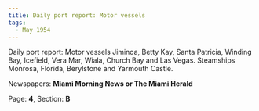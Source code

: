 ```yaml
---  
title: Daily port report: Motor vessels  
tags:  
  - May 1954  
---  
```

  
Daily port report: Motor vessels Jiminoa, Betty Kay, Santa Patricia, Winding Bay, Icefield, Vera Mar, Wiala, Church Bay and Las Vegas. Steamships Monrosa, Florida, Berylstone and Yarmouth Castle.  
  
Newspapers: **Miami Morning News or The Miami Herald**  
  
Page: **4**, Section: **B** 
